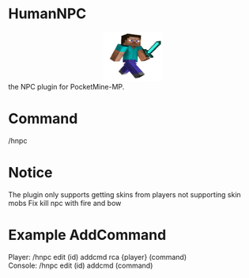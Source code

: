 # HumanNPC
<center><img src='icon.png' width=120 height=100</img></center>
the NPC plugin for PocketMine-MP.

# Command
/hnpc

# Notice
The plugin only supports getting skins from players not supporting skin mobs
Fix kill npc with fire and bow
# Example AddCommand

Player: /hnpc edit (id) addcmd rca {player} (command)
<br>
Console: /hnpc edit (id) addcmd (command)
